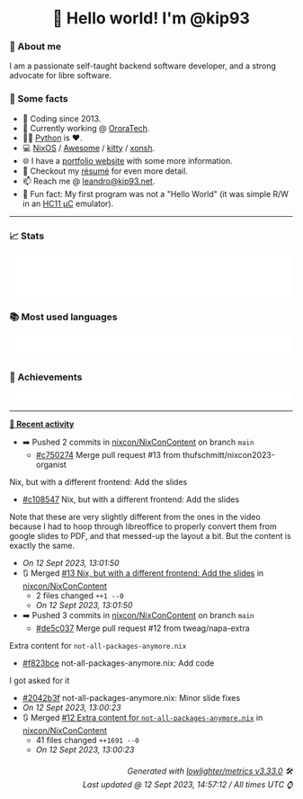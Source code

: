 <!-- README template, populated using this action:
     https://github.com/kip93/kip93/blob/main/.github/workflows/readme.yml. -->

<h1 align="center">👋 Hello world! I'm @kip93</h1> <!-- LOGIN => username -->

### 👤 About me

I am a passionate self-taught backend software developer, and a strong advocate for libre software.


### 💬 Some facts

* 📅 Coding since 2013.
* 💼 Currently working @ [OroraTech](https://ororatech.com/).
* 👨‍💻 [Python](https://github.com/search?q=user%3Akip93&l=python) is ❤️. <!-- LOGIN => username -->
* 💻 [NixOS](https://github.com/NixOS/) /
     [Awesome](https://github.com/awesomeWM/) /
     [kitty](https://github.com/kovidgoyal/kitty/) /
     [xonsh](https://github.com/xonsh/).
* 🌐 I have a [portfolio website](https://kip93.net/) with some more information.
* 📝 Checkout my [résumé](https://kip93.net/resume/) for even more detail.
* 📫 Reach me @ [leandro@kip93.net](mailto:leandro@kip93.net).
* 🎲 Fun fact: My first program was not a "Hello World" (it was simple R/W in an [HC11 µC](https://en.wikipedia.org/wiki/68HC11) emulator).


-----------------------------------------------------------------------------------------------------------------------


### 📈 Stats

![](./stats.svg)


### 📚 Most used languages <!-- by percentage, in decreasing order -->

![](./languages.svg)


### 🏅 Achievements

![](./achievements.svg)


-----------------------------------------------------------------------------------------------------------------------


**[📰 Recent activity](https://github.com/kip93)**
* ➡️ Pushed 2 commits in [nixcon/NixConContent](https://github.com/nixcon/NixConContent) on branch `main`
  * [#c750274](https://github.com/nixcon/NixConContent/commit/c750274) Merge pull request #13 from thufschmitt/nixcon2023-organist

Nix, but with a different frontend: Add the slides
  * [#c108547](https://github.com/nixcon/NixConContent/commit/c108547) Nix, but with a different frontend: Add the slides

Note that these are very slightly different from the ones in the video
because I had to hoop through libreoffice to properly convert them from
google slides to PDF, and that messed-up the layout a bit. But the
content is exactly the same.
  * *On 12 Sept 2023, 13:01:50*
* 🔃 Merged [#13 Nix, but with a different frontend: Add the slides](https://github.com/nixcon/NixConContent/pull/13) in [nixcon/NixConContent](https://github.com/nixcon/NixConContent)
  * 2 files changed `++1 --0`
  * *On 12 Sept 2023, 13:01:50*
* ➡️ Pushed 3 commits in [nixcon/NixConContent](https://github.com/nixcon/NixConContent) on branch `main`
  * [#de5c037](https://github.com/nixcon/NixConContent/commit/de5c037) Merge pull request #12 from tweag/napa-extra

Extra content for `not-all-packages-anymore.nix`
  * [#f823bce](https://github.com/nixcon/NixConContent/commit/f823bce) not-all-packages-anymore.nix: Add code

I got asked for it
  * [#2042b3f](https://github.com/nixcon/NixConContent/commit/2042b3f) not-all-packages-anymore.nix: Minor slide fixes
  * *On 12 Sept 2023, 13:00:23*
* 🔃 Merged [#12 Extra content for `not-all-packages-anymore.nix`](https://github.com/nixcon/NixConContent/pull/12) in [nixcon/NixConContent](https://github.com/nixcon/NixConContent)
  * 41 files changed `++1691 --0`
  * *On 12 Sept 2023, 13:00:23*
 <!-- Last activity -->


<h6 align="right"><em>
    Generated with <a href="https://github.com/lowlighter/metrics/tree/latest/">lowlighter/metrics v3.33.0</a> 🛠️<br> <!-- VERSION => MAJOR.minor.patch -->
    Last updated @ 12 Sept 2023, 14:57:12 / All times UTC ⌚ <!-- meta.generated => DD/MM/YYYY, hh:mm -->
</em></h6>
